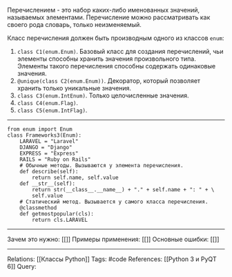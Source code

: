 Перечислением - это набор каких-либо именованных значений, называемых элементами. Перечисление можно рассматривать как своего рода словарь, только неизменяемый. 

Класс перечисления должен быть производным одного из классов `enum`:
1. `class C1(enum.Enum)`. Базовый класс для создания перечислений, чьи элементы способны хранить значения произвольного типа. Элементы такого перечисления способны содержать одинаковые значения. 
2. `@unique(class C2(enum.Enum))`. Декоратор, который позволяет хранить только уникальные значения. 
3. `class C3(enum.IntEnum)`. Только целочисленные значения. 
4. `class C4(enum.Flag)`. 
5. `class C5(enum.IntFlag)`. 

___
```
from enum import Enum
class Frameworks3(Enum):
	LARAVEL = "Laravel"
	DJANGO = "Django"
	EXPRESS = "Express"
	RAILS = "Ruby on Rails"
	# Обычные методы. Вызываются у элемента перечисления.
	def describe(self):
		return self.name, self.value
	def __str__(self):
		return str(__class__.__name__) + "." + self.name + ": " + \
		self.value
	# Статический метод. Вызывается у самого класса перечисления.
	@classmethod
	def getmostpopular(cls):
		return cls.LARAVEL
```
___
Зачем это нужно: [[]] 
Примеры применения: [[]] 
Основные ошибки: [[]]
___
Relations: [[Классы Python]] 
Tags: #code
References: [[Python 3 и PyQT 6]] 
Query: 